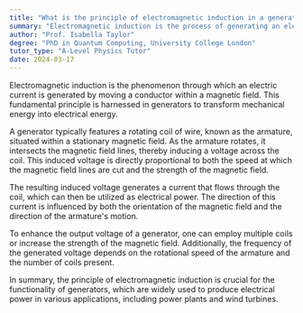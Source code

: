 ```yaml
---
title: "What is the principle of electromagnetic induction in a generator?"
summary: "Electromagnetic induction is the process of generating an electric current by moving a conductor through a magnetic field. In a generator, this principle is used to convert mechanical energy into electrical energy."
author: "Prof. Isabella Taylor"
degree: "PhD in Quantum Computing, University College London"
tutor_type: "A-Level Physics Tutor"
date: 2024-03-17
---
```


Electromagnetic induction is the phenomenon through which an electric current is generated by moving a conductor within a magnetic field. This fundamental principle is harnessed in generators to transform mechanical energy into electrical energy.

A generator typically features a rotating coil of wire, known as the armature, situated within a stationary magnetic field. As the armature rotates, it intersects the magnetic field lines, thereby inducing a voltage across the coil. This induced voltage is directly proportional to both the speed at which the magnetic field lines are cut and the strength of the magnetic field.

The resulting induced voltage generates a current that flows through the coil, which can then be utilized as electrical power. The direction of this current is influenced by both the orientation of the magnetic field and the direction of the armature's motion.

To enhance the output voltage of a generator, one can employ multiple coils or increase the strength of the magnetic field. Additionally, the frequency of the generated voltage depends on the rotational speed of the armature and the number of coils present.

In summary, the principle of electromagnetic induction is crucial for the functionality of generators, which are widely used to produce electrical power in various applications, including power plants and wind turbines.
    